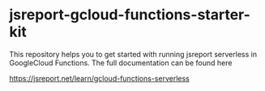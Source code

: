 # jsreport-gcloud-functions-starter-kit

This repository helps you to get started with running jsreport serverless in GoogleCloud Functions. The full documentation can be found here

https://jsreport.net/learn/gcloud-functions-serverless
